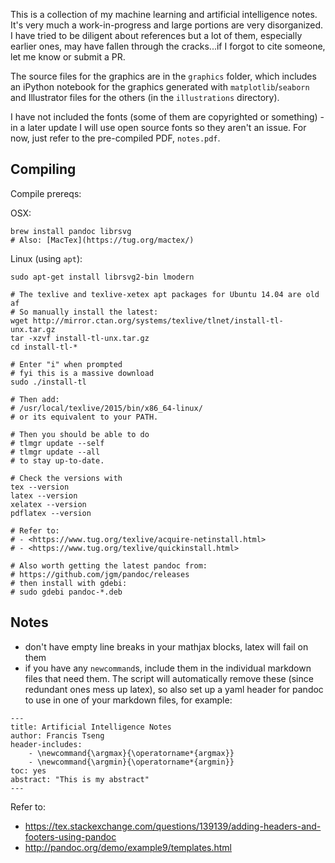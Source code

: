 This is a collection of my machine learning and artificial intelligence notes. It's very much a work-in-progress and large portions are very disorganized. I have tried to be diligent about references but a lot of them, especially earlier ones, may have fallen through the cracks...if I forgot to cite someone, let me know or submit a PR.

The source files for the graphics are in the `graphics` folder, which includes an iPython notebook for the graphics generated with `matplotlib`/`seaborn` and Illustrator files for the others (in the `illustrations` directory).

I have not included the fonts (some of them are copyrighted or something) - in a later update I will use open source fonts so they aren't an issue. For now, just refer to the pre-compiled PDF, `notes.pdf`.

## Compiling

Compile prereqs:

OSX:

    brew install pandoc librsvg
    # Also: [MacTex](https://tug.org/mactex/)

Linux (using `apt`):

    sudo apt-get install librsvg2-bin lmodern

    # The texlive and texlive-xetex apt packages for Ubuntu 14.04 are old af
    # So manually install the latest:
    wget http://mirror.ctan.org/systems/texlive/tlnet/install-tl-unx.tar.gz
    tar -xzvf install-tl-unx.tar.gz
    cd install-tl-*

    # Enter "i" when prompted
    # fyi this is a massive download
    sudo ./install-tl

    # Then add:
    # /usr/local/texlive/2015/bin/x86_64-linux/
    # or its equivalent to your PATH.

    # Then you should be able to do
    # tlmgr update --self
    # tlmgr update --all
    # to stay up-to-date.

    # Check the versions with
    tex --version
    latex --version
    xelatex --version
    pdflatex --version

    # Refer to:
    # - <https://www.tug.org/texlive/acquire-netinstall.html>
    # - <https://www.tug.org/texlive/quickinstall.html>

    # Also worth getting the latest pandoc from:
    # https://github.com/jgm/pandoc/releases
    # then install with gdebi:
    # sudo gdebi pandoc-*.deb

## Notes

- don't have empty line breaks in your mathjax blocks, latex will fail on them
- if you have any `newcommand`s, include them in the individual markdown files that need them. The script will automatically remove these (since redundant ones mess up latex), so also set up a yaml header for pandoc to use in one of your markdown files, for example:

```
---
title: Artificial Intelligence Notes
author: Francis Tseng
header-includes:
    - \newcommand{\argmax}{\operatorname*{argmax}}
    - \newcommand{\argmin}{\operatorname*{argmin}}
toc: yes
abstract: "This is my abstract"
---
```


Refer to:

- <https://tex.stackexchange.com/questions/139139/adding-headers-and-footers-using-pandoc>
- <http://pandoc.org/demo/example9/templates.html>
